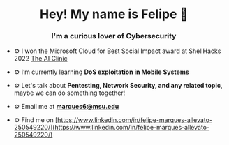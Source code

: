 <h1 align="center">Hey! My name is Felipe 👾</h1>
<h3 align="center">I'm a curious lover of Cybersecurity</h3>

- ⚙️ I won the Microsoft Cloud for Best Social Impact award at ShellHacks 2022 [The AI Clinic](https://github.com/Y0uk1tsun3/diagnosis_app)

- ⚙️ I’m currently learning **DoS exploitation in Mobile Systems**

- ⚙️ Let's talk about **Pentesting, Network Security, and any related topic**, maybe we can do something together!

- ⚙️ Email me at **marques6@msu.edu**

- ⚙️ Find me on [https://www.linkedin.com/in/felipe-marques-allevato-250549220/](https://www.linkedin.com/in/felipe-marques-allevato-250549220/)
